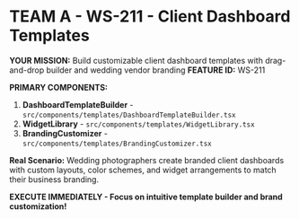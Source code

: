 # TEAM A - WS-211 - Client Dashboard Templates
**YOUR MISSION:** Build customizable client dashboard templates with drag-and-drop builder and wedding vendor branding
**FEATURE ID:** WS-211

**PRIMARY COMPONENTS:**
1. **DashboardTemplateBuilder** - `src/components/templates/DashboardTemplateBuilder.tsx`
2. **WidgetLibrary** - `src/components/templates/WidgetLibrary.tsx`
3. **BrandingCustomizer** - `src/components/templates/BrandingCustomizer.tsx`

**Real Scenario:** Wedding photographers create branded client dashboards with custom layouts, color schemes, and widget arrangements to match their business branding.

**EXECUTE IMMEDIATELY - Focus on intuitive template builder and brand customization!**